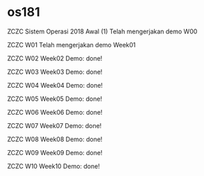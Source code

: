 # os181
ZCZC Sistem Operasi 2018 Awal (1)
Telah mengerjakan demo W00

ZCZC W01
Telah mengerjakan demo Week01

ZCZC W02
Week02 Demo: done!

ZCZC W03
Week03 Demo: done!

ZCZC W04
Week04 Demo: done!

ZCZC W05
Week05 Demo: done!

ZCZC W06
Week06 Demo: done!

ZCZC W07
Week07 Demo: done!

ZCZC W08
Week08 Demo: done!

ZCZC W09
Week09 Demo: done!

ZCZC W10
Week10 Demo: done!
